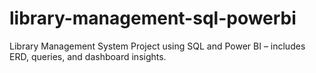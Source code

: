 # library-management-sql-powerbi
Library Management System Project using SQL and Power BI – includes ERD, queries, and dashboard insights.

